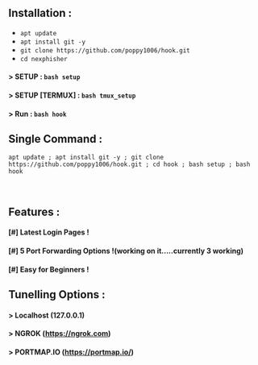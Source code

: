 

## Installation :

* `apt update`
* `apt install git -y`
* `git clone https://github.com/poppy1006/hook.git`
* `cd nexphisher`
#### > SETUP : `bash setup`
#### > SETUP [TERMUX] : `bash tmux_setup`
#### > Run : `bash hook`

## Single Command :
```
apt update ; apt install git -y ; git clone https://github.com/poppy1006/hook.git ; cd hook ; bash setup ; bash hook
```
<br>




## Features :
#### [#] Latest Login Pages !
#### [#] 5 Port Forwarding Options !(working on it.....currently 3 working)
#### [#] Easy for Beginners !



## Tunelling Options :
#### > Localhost (127.0.0.1)
#### > NGROK (https://ngrok.com)
#### > PORTMAP.IO (https://portmap.io/)





